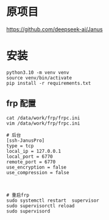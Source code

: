 # 原项目
https://github.com/deepseek-ai/Janus

# 安装
```
python3.10 -m venv venv
source venv/bin/activate
pip install -r requirements.txt 
```


## frp 配置
```
cat /data/work/frp/frpc.ini 
vim /data/work/frp/frpc.ini

# 后台
[ssh-JanusPro]
type = tcp
local_ip = 127.0.0.1
local_port = 6770
remote_port = 6770
use_encryption = false
use_compression = false



# 重启frp
sudo systemctl restart  supervisor
sudo supervisorctl reload
sudo supervisord
```